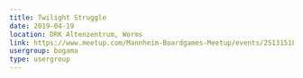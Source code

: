 ```yaml
---
title: Twilight Struggle
date: 2019-04-19
location: DRK Altenzentrum, Worms
link: https://www.meetup.com/Mannheim-Boardgames-Meetup/events/251315187/
usergroup: bogama
type: usergroup
---
```

